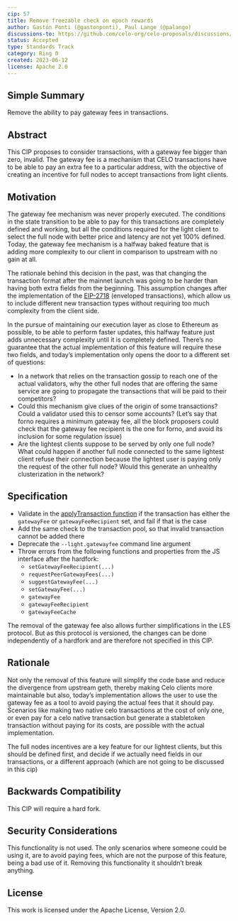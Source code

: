 ```yaml
---
cip: 57
title: Remove freezable check on epoch rewards
author: Gastón Ponti (@gastonponti), Paul Lange (@palango)
discussions-to: https://github.com/celo-org/celo-proposals/discussions/366
status: Accepted
type: Standards Track
category: Ring 0
created: 2023-06-12
license: Apache 2.0
--- 
```


## Simple Summary

Remove the ability to pay gateway fees in transactions.

## Abstract

This CIP proposes to consider transactions, with a gateway fee bigger than
zero, invalid. The gateway fee is a mechanism that CELO transactions have to be
able to pay an extra fee to a particular address, with the objective of
creating an incentive for full nodes to accept transactions from light clients.

## Motivation

The gateway fee mechanism was never properly executed. The conditions in the
state transition to be able to pay for this transactions are completely defined
and working, but all the conditions required for the light client to select the
full node with better price and latency are not yet 100% defined. Today, the
gateway fee mechanism is a halfway baked feature that is adding more complexity
to our client in comparison to upstream with no gain at all.

The rationale behind this decision in the past, was that changing the
transaction format after the mainnet launch was going to be harder than having
both extra fields from the beginning. This assumption changes after the
implementation of the [EIP-2718](https://eips.ethereum.org/EIPS/eip-2718)
(enveloped transactions), which allow us to include different new transaction
types without requiring too much complexity from the client side.

In the pursue of maintaining our execution layer as close to Ethereum as
possible, to be able to perform faster updates, this halfway feature just adds
unnecessary complexity until it is completely defined. There’s no guarantee
that the actual implementation of this feature will require these two fields,
and today’s implementation only opens the door to a different set of questions:

- In a network that relies on the transaction gossip to reach one of the actual
  validators, why the other full nodes that are offering the same service are
  going to propagate the transactions that will be paid to their competitors?
- Could this mechanism give clues of the origin of some transactions? Could a
  validator used this to censor some accounts? (Let’s say that forno requires a
  minimum gateway fee, all the block proposers could check that the gateway fee
  recipient is the one for forno, and avoid its inclusion for some regulation
  issue)
- Are the lightest clients suppose to be served by only one full node? What
  could happen if another full node connected to the same lightest client
  refuse their connection because the lightest user is paying only the request
  of the other full node? Would this generate an unhealthy clusterization in
  the network?

## Specification

- Validate in the [applyTransaction
  function](https://github.com/celo-org/celo-blockchain/blob/5aef595f7395131a9535c98fae78fc56ac101e44/core/state_processor.go#L122)
  if the transaction has either the `gatewayFee` or `gatewayFeeRecipient` set,
    and fail if that is the case
- Add the same check to the transaction pool, so that invalid transaction
  cannot be added there
- Deprecate the `--light.gatewayfee` command line argument
- Throw errors from the following functions and properties from the JS
  interface after the hardfork:
  - `setGatewayFeeRecipient(...)`
  - `requestPeerGatewayFees(...)`
  - `suggestGatewayFee(...)`
  - `setGatewayFee(...)`
  - `gatewayFee`
  - `gatewayFeeRecipient`
  - `gatewayFeeCache`

The removal of the gateway fee also allows further simplifications in the LES
protocol. But as this protocol is versioned, the changes can be done
independently of a hardfork and are therefore not specified in this CIP.

## Rationale

Not only the removal of this feature will simplify the code base and reduce the
divergence from upstream geth, thereby making Celo clients more maintainable
but also, today’s implementation allows the user to use the gateway fee as a
tool to avoid paying the actual fees that it should pay.
Scenarios like making two native celo transactions at the cost of only one, or
even pay for a celo native transaction but generate a stabletoken transaction
without paying for its costs, are possible with the actual implementation.

The full nodes incentives are a key feature for our lightest clients, but this
should be defined first, and decide if we actually need fields in our
transactions, or a different approach (which are not going to be discussed in
this cip)

## Backwards Compatibility

This CIP will require a hard fork.

## Security Considerations

This functionality is not used. The only scenarios where someone could be using
it, are to avoid paying fees, which are not the purpose of this feature, being
a bad use of it. Removing this functionality it shouldn’t break anything.

## License

This work is licensed under the Apache License, Version 2.0.
